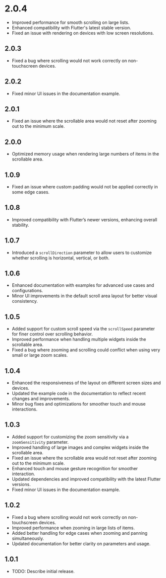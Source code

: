 # 2.0.4

- Improved performance for smooth scrolling on large lists.
- Enhanced compatibility with Flutter's latest stable version.
- Fixed an issue with rendering on devices with low screen resolutions.

## 2.0.3

- Fixed a bug where scrolling would not work correctly on non-touchscreen devices.

## 2.0.2

- Fixed minor UI issues in the documentation example.

## 2.0.1

- Fixed an issue where the scrollable area would not reset after zooming out to the minimum scale.

## 2.0.0

- Optimized memory usage when rendering large numbers of items in the scrollable area.

## 1.0.9

- Fixed an issue where custom padding would not be applied correctly in some edge cases.

## 1.0.8

- Improved compatibility with Flutter’s newer versions, enhancing overall stability.

## 1.0.7

- Introduced a `scrollDirection` parameter to allow users to customize whether scrolling is horizontal, vertical, or both.

## 1.0.6

- Enhanced documentation with examples for advanced use cases and configurations.
- Minor UI improvements in the default scroll area layout for better visual consistency.

## 1.0.5

- Added support for custom scroll speed via the `scrollSpeed` parameter for finer control over scrolling behavior.
- Improved performance when handling multiple widgets inside the scrollable area.
- Fixed a bug where zooming and scrolling could conflict when using very small or large zoom scales.

## 1.0.4

- Enhanced the responsiveness of the layout on different screen sizes and devices.
- Updated the example code in the documentation to reflect recent changes and improvements.
- Minor bug fixes and optimizations for smoother touch and mouse interactions.

## 1.0.3

- Added support for customizing the zoom sensitivity via a `zoomSensitivity` parameter.
- Improved handling of large images and complex widgets inside the scrollable area.
- Fixed an issue where the scrollable area would not reset after zooming out to the minimum scale.
- Enhanced touch and mouse gesture recognition for smoother interaction.
- Updated dependencies and improved compatibility with the latest Flutter versions.
- Fixed minor UI issues in the documentation example.

## 1.0.2

- Fixed a bug where scrolling would not work correctly on non-touchscreen devices.
- Improved performance when zooming in large lists of items.
- Added better handling for edge cases when zooming and panning simultaneously.
- Updated documentation for better clarity on parameters and usage.

## 1.0.1

- TODO: Describe initial release.
